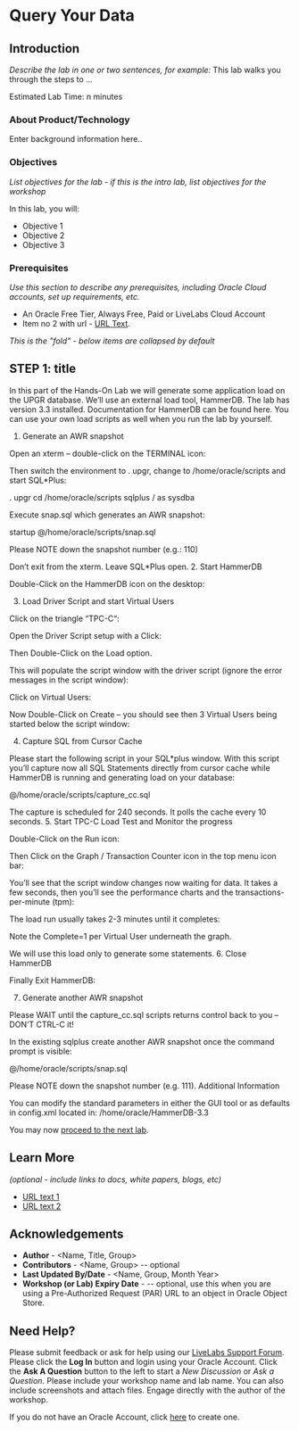 # Query Your Data

## Introduction

*Describe the lab in one or two sentences, for example:* This lab walks you through the steps to ...

Estimated Lab Time: n minutes

### About Product/Technology
Enter background information here..

### Objectives

*List objectives for the lab - if this is the intro lab, list objectives for the workshop*

In this lab, you will:
* Objective 1
* Objective 2
* Objective 3

### Prerequisites

*Use this section to describe any prerequisites, including Oracle Cloud accounts, set up requirements, etc.*

* An Oracle Free Tier, Always Free, Paid or LiveLabs Cloud Account
* Item no 2 with url - [URL Text](https://www.oracle.com).

*This is the "fold" - below items are collapsed by default*

## **STEP 1**: title

In this part of the Hands-On Lab we will generate some application load on the UPGR database. We’ll use an external load tool, HammerDB. The lab has version 3.3 installed. Documentation for HammerDB can be found here. You can use your own load scripts as well when you run the lab by yourself.
1. Generate an AWR snapshot

Open an xterm – double-click on the TERMINAL icon:

Then switch the environment to . upgr, change to /home/oracle/scripts and start SQL*Plus:

. upgr
cd /home/oracle/scripts
sqlplus / as sysdba

Execute snap.sql which generates an AWR snapshot:

startup
@/home/oracle/scripts/snap.sql

Please NOTE down the snapshot number (e.g.: 110)

Don’t exit from the xterm. Leave SQL*Plus open.
2. Start HammerDB

Double-Click on the HammerDB icon on the desktop:

3. Load Driver Script and start Virtual Users

Click on the triangle “TPC-C“:

 

Open the Driver Script setup with a Click:

 

Then Double-Click on the Load option.


This will populate the script window with the driver script (ignore the error messages in the script window):

 

Click on Virtual Users:

 

Now Double-Click on Create – you should see then 3 Virtual Users being started below the script window:

4. Capture SQL from Cursor Cache

Please start the following script in your SQL*plus window. With this script you’ll capture now all SQL Statements directly from cursor cache while HammerDB is running and generating load on your database:

@/home/oracle/scripts/capture_cc.sql

The capture is scheduled for 240 seconds. It polls the cache every 10 seconds.
5. Start TPC-C Load Test and Monitor the progress

Double-Click on the Run icon:

 

Then Click on the Graph / Transaction Counter icon in the top menu icon bar:

You’ll see that the script window changes now waiting for data.
It takes a few seconds, then you’ll see the performance charts and the transactions-per-minute (tpm):

 

The load run usually takes 2-3 minutes until it completes:

 

Note the Complete=1 per Virtual User underneath the graph.

We will use this load only to generate some statements.
6. Close HammerDB

Finally Exit HammerDB:

 
7. Generate another AWR snapshot

Please WAIT until the capture_cc.sql scripts returns control back to you – DON’T CTRL-C it!

In the existing sqlplus create another AWR snapshot once the command prompt is visible:

@/home/oracle/scripts/snap.sql

Please NOTE down the snapshot number (e.g. 111).
Additional Information

You can modify the standard parameters in either the GUI tool or as defaults in config.xml located in:
/home/oracle/HammerDB-3.3

You may now [proceed to the next lab](#next).

## Learn More

*(optional - include links to docs, white papers, blogs, etc)*

* [URL text 1](http://docs.oracle.com)
* [URL text 2](http://docs.oracle.com)

## Acknowledgements
* **Author** - <Name, Title, Group>
* **Contributors** -  <Name, Group> -- optional
* **Last Updated By/Date** - <Name, Group, Month Year>
* **Workshop (or Lab) Expiry Date** - <Month Year> -- optional, use this when you are using a Pre-Authorized Request (PAR) URL to an object in Oracle Object Store.

## Need Help?
Please submit feedback or ask for help using our [LiveLabs Support Forum](https://community.oracle.com/tech/developers/categories/livelabsdiscussions). Please click the **Log In** button and login using your Oracle Account. Click the **Ask A Question** button to the left to start a *New Discussion* or *Ask a Question*.  Please include your workshop name and lab name.  You can also include screenshots and attach files.  Engage directly with the author of the workshop.

If you do not have an Oracle Account, click [here](https://profile.oracle.com/myprofile/account/create-account.jspx) to create one.

